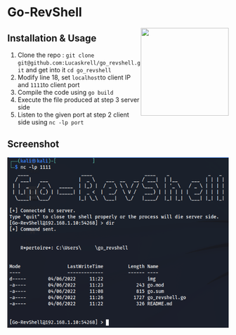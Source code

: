 # Go-RevShell

<img src="https://go.dev/images/gophers/pilot-bust.svg" width="200" height="200" align="right">

## Installation & Usage

1. Clone the repo : `git clone git@github.com:Lucaskrell/go_revshell.git` and get into it `cd go_revshell`
2. Modify line 18, set `localhost`to client IP and `1111`to client port
3. Compile the code using `go build`
4. Execute the file produced at step 3 server side
5. Listen to the given port at step 2 client side using `nc -lp port`

## Screenshot

![Go-RevShell](img/go_revshell.PNG)
